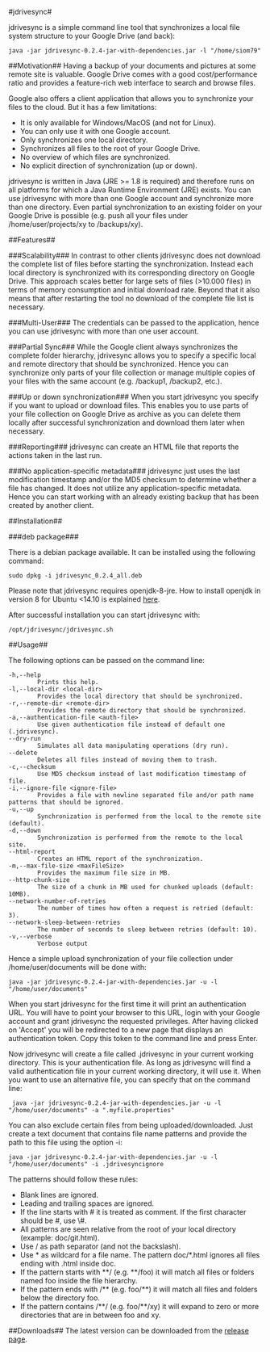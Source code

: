 #jdrivesync#

jdrivesync is a simple command line tool that synchronizes a local file system structure to your Google Drive (and back):

    java -jar jdrivesync-0.2.4-jar-with-dependencies.jar -l "/home/siom79"

##Motivation##
Having a backup of your documents and pictures at some remote site is valuable. Google Drive
comes with a good cost/performance ratio and provides a feature-rich web interface to search and browse files.

Google also offers a client application that allows you to synchronize your files to the cloud. But it has a few limitations:
* It is only available for Windows/MacOS (and not for Linux).
* You can only use it with one Google account.
* Only synchronizes one local directory.
* Synchronizes all files to the root of your Google Drive.
* No overview of which files are synchronized.
* No explicit direction of synchronization (up or down).

jdrivesync is written in Java (JRE >= 1.8 is required) and therefore runs on all platforms for which a Java Runtime Environment (JRE) exists.
You can use jdrivesync with more than one Google account and synchronize more than one directory. Even partial synchronization to an existing
folder on your Google Drive is possible (e.g. push all your files under /home/user/projects/xy to /backups/xy).

##Features##

###Scalability###
In contrast to other clients jdrivesync does not download the complete list of files before starting the synchronization. Instead each local directory
is synchronized with its corresponding directory on Google Drive. This approach scales better for large sets of files (>10.000 files) in terms of memory
consumption and initial download rate. Beyond that it also means that after restarting the tool no download of the complete file list is necessary.

###Multi-User###
The credentials can be passed to the application, hence you can use jdrivesync with more than one user account.

###Partial Sync###
While the Google client always synchronizes the complete folder hierarchy, jdrivesync allows you to specify a specific local and remote directory
that should be synchronized. Hence you can synchronize only parts of your file collection or manage multiple copies of your files with the same account
(e.g. /backup1, /backup2, etc.).

###Up or down synchronization###
When you start jdrivesync you specify if you want to upload or download files. This enables you to use parts of your file
collection on Google Drive as archive as you can delete them locally after successful synchronization and download them later when necessary.

###Reporting###
jdrivesync can create an HTML file that reports the actions taken in the last run.

###No application-specific metadata###
jdrivesync just uses the last modification timestamp and/or the MD5 checksum to determine whether a file has changed.
It does not utilize any application-specific metadata. Hence you can start working with an already existing backup that has been created by another client.

##Installation##

###deb package###

There is a debian package available. It can be installed using the following command:

    sudo dpkg -i jdrivesync_0.2.4_all.deb

Please note that jdrivesync requires openjdk-8-jre. How to install openjdk in version 8 for Ubuntu <14.10 is explained
[here](http://askubuntu.com/questions/464755/how-to-install-openjdk-8-on-14-04-lts).

After successful installation you can start jdrivesync with:

    /opt/jdrivesync/jdrivesync.sh

##Usage##

The following options can be passed on the command line:

    -h,--help
            Prints this help.
    -l,--local-dir <local-dir>
            Provides the local directory that should be synchronized.
    -r,--remote-dir <remote-dir>
            Provides the remote directory that should be synchronized.
    -a,--authentication-file <auth-file>
            Use given authentication file instead of default one (.jdrivesync).
    --dry-run
            Simulates all data manipulating operations (dry run).
    --delete
            Deletes all files instead of moving them to trash.
    -c,--checksum
            Use MD5 checksum instead of last modification timestamp of file.
    -i,--ignore-file <ignore-file>
            Provides a file with newline separated file and/or path name patterns that should be ignored.
    -u,--up
            Synchronization is performed from the local to the remote site (default).
    -d,--down
            Synchronization is performed from the remote to the local site.
    --html-report
            Creates an HTML report of the synchronization.
    -m,--max-file-size <maxFileSize>
            Provides the maximum file size in MB.
    --http-chunk-size
            The size of a chunk in MB used for chunked uploads (default: 10MB).
    --network-number-of-retries
            The number of times how often a request is retried (default: 3).
    --network-sleep-between-retries
            The number of seconds to sleep between retries (default: 10).
    -v,--verbose
            Verbose output

Hence a simple upload synchronization of your file collection under /home/user/documents will be done with:

    java -jar jdrivesync-0.2.4-jar-with-dependencies.jar -u -l "/home/user/documents"

When you start jdrivesync for the first time it will print an authentication URL. You will have to point your browser
to this URL, login with your Google account and grant jdrivesync the requested privileges. After having clicked on
'Accept' you will be redirected to a new page that displays an authentication token. Copy this token to
the command line and press Enter.

Now jdrivesync will create a file called .jdrivesync in your current working directory. This is your authentication file.
As long as jdrivesync will find a valid authentication file in your current working directory, it will use it. When you
want to use an alternative file, you can specify that on the command line:

     java -jar jdrivesync-0.2.4-jar-with-dependencies.jar -u -l "/home/user/documents" -a ".myfile.properties"

You can also exclude certain files from being uploaded/downloaded. Just create a text document that contains file name
patterns and provide the path to this file using the option -i:

    java -jar jdrivesync-0.2.4-jar-with-dependencies.jar -u -l "/home/user/documents" -i .jdrivesyncignore
    
The patterns should follow these rules:
* Blank lines are ignored.
* Leading and trailing spaces are ignored.
* If the line starts with # it is treated as comment. If the first character should be #, use \\#.
* All patterns are seen relative from the root of your local directory (example: doc/git.html).
* Use / as path separator (and not the backslash).
* Use \* as wildcard for a file name. The pattern doc/*.html ignores all files ending with .html inside doc.
* If the pattern starts with \*\*/ (e.g. \*\*/foo) it will match all files or folders named foo inside the file hierarchy.
* If the pattern ends with /\*\* (e.g. foo/\*\*) it will match all files and folders below the directory foo.
* If the pattern contains /\*\*/ (e.g. foo/\*\*/xy) it will expand to zero or more directories that are in between foo and xy.

##Downloads##
The latest version can be downloaded from the [release page](https://github.com/siom79/jdrivesync/releases).
